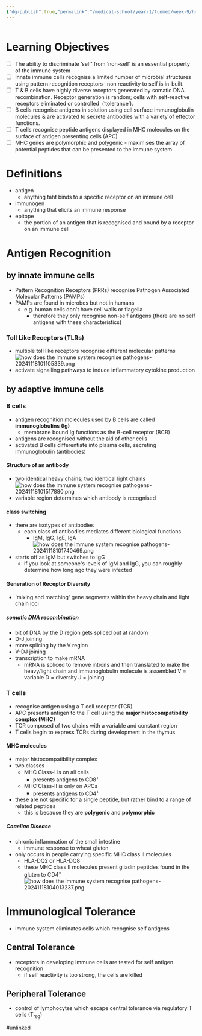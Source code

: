 ```yaml
---
{"dg-publish":true,"permalink":"/medical-school/year-1/funmed/week-9/how-does-the-immune-system-recognise-pathogens/","tags":["funmed"]}
---
```


```table-of-contents
```
# Learning Objectives
- [ ] The ability to discriminate ‘self’ from ‘non-self’ is an essential property of the immune system
- [ ] Innate immune cells recognise a limited number of microbial structures using pattern recognition receptors– non reactivity to self is in-built.
- [ ] T & B cells have highly diverse receptors generated by somatic DNA recombination. Receptor generation is random; cells with self-reactive receptors eliminated or controlled  (‘tolerance’).
- [ ] B cells recognise antigens in solution using cell surface immunoglobulin molecules & are activated to secrete antibodies with a variety of effector functions.
- [ ] T cells recognise peptide antigens displayed in MHC molecules on the surface of antigen presenting cells (APC)
- [ ] MHC genes are polymorphic and polygenic - maximises the array of potential peptides that can be presented to the immune system

# Definitions
- antigen
	- anything taht binds to a specific receptor on an immune cell
- immunogen
	- anything that elicits an immune response
- epitope
	- the portion of an antigen that is recognised and bound by a receptor on an immune cell

# Antigen Recognition
## by innate immune cells
- Pattern Recognition Receptors (PRRs) recognise Pathogen Associated Molecular Patterns (PAMPs)
- PAMPs are found in microbes but not in humans
	- e.g. human cells don't have cell walls or flagella
		- therefore they only recognise non-self antigens (there are no self antigens with these characteristics)

### Toll Like Receptors (TLRs)
- multiple toll like receptors recognise different molecular patterns
![how does the immune system recognise pathogens-20241118101105339.png](/img/user/Medical%20School/Year%201/funmed/week%209/attachments/how%20does%20the%20immune%20system%20recognise%20pathogens-20241118101105339.png)
- activate signalling pathways to induce inflammatory cytokine production

## by adaptive immune cells
### B cells
- antigen recognition molecules used by B cells are called **immunoglobulins (Ig)**
	- membrane bound Ig functions as the B-cell receptor (BCR)
- antigens are recognised without the aid of other cells
- activated B cells differentiate into plasma cells, secreting immunoglobulin (antibodies)
<!--SR:!2024-12-11,2,150-->

#### Structure of an antibody
- two identical heavy chains; two identical light chains
![how does the immune system recognise pathogens-20241118101517880.png](/img/user/Medical%20School/Year%201/funmed/week%209/attachments/how%20does%20the%20immune%20system%20recognise%20pathogens-20241118101517880.png)
- variable region determines which antibody is recognised

#### class switching
- there are isotypes of antibodies
	- each class of antibodies mediates different biological functions
		- IgM, IgG, IgE, IgA
![how does the immune system recognise pathogens-20241118101740469.png](/img/user/Medical%20School/Year%201/funmed/week%209/attachments/how%20does%20the%20immune%20system%20recognise%20pathogens-20241118101740469.png)
- starts off as IgM but switches to IgG
	- if you look at someone's levels of IgM and IgG, you can roughly determine how long ago they were infected

#### Generation of Receptor Diversity
- 'mixing and matching' gene segments within the heavy chain and light chain loci
##### somatic DNA recombination
- bit of DNA by the D region gets spliced out at random
- D-J joining
- more splicing by the V region
- V-DJ joining
- transcription to make mRNA
	- mRNA is spliced to remove introns and then translated to make the heavy/light chain and immunoglobulin molecule is assembled
V = variable
D = diversity
J = joining
### T cells
- recognise antigen using a T cell receptor (TCR)
- APC presents antigen to the T cell using the **major histocompatibility complex (MHC)**
- TCR composed of two chains with a variable and constant region
- T cells begin to express TCRs during development in the thymus
#### MHC molecules
- major histocompatibility complex
- two classes
	- MHC Class-I is on all cells
		- presents antigens to CD8<sup>+</sup>
	- MHC Class-II is only on APCs
		- presents antigens to CD4<sup>+</sup>
- these are not specific for a single peptide, but rather bind to a range of related peptides
	- this is because they are **polygenic** and **polymorphic**
<!--SR:!2024-12-10,1,130!2024-12-11,2,150!2024-12-11,2,150-->

##### Coaeliac Disease
- chronic inflammation of the small intestine
	- immune response to wheat gluten
- only occurs in people carrying specific MHC class II molecules
	- HLA-DQ2 or HLA-DQ8
	- these MHC class II molecules present gliadin peptides found in the gluten to CD4<sup>+</sup>
![how does the immune system recognise pathogens-20241118104013237.png](/img/user/Medical%20School/Year%201/funmed/week%209/attachments/how%20does%20the%20immune%20system%20recognise%20pathogens-20241118104013237.png)

# Immunological Tolerance
- immune system eliminates cells which recognise self antigens
## Central Tolerance
- receptors in developing immune cells are tested for self antigen recognition
	- if self reactivity is too strong, the cells are killed
## Peripheral Tolerance
- control of lymphocytes which escape central tolerance via regulatory T cells (T<sub>reg</sub>)

#unlinked 